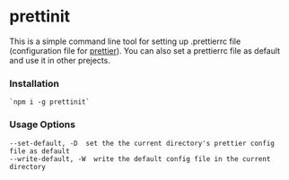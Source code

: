 # prettinit

This is a simple command line tool for setting up .prettierrc file (configuration file for [prettier](prettier.io)). You can also set a prettierrc file as default and use it in other prejects.

### Installation
    `npm i -g prettinit`

### Usage Options
    --set-default, -D  set the the current directory's prettier config file as default
  	--write-default, -W  write the default config file in the current directory

